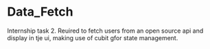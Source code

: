 # Data_Fetch
Internship task 2. Reuired to fetch users from an open source api and display in tje ui, making use of cubit gfor state management.
